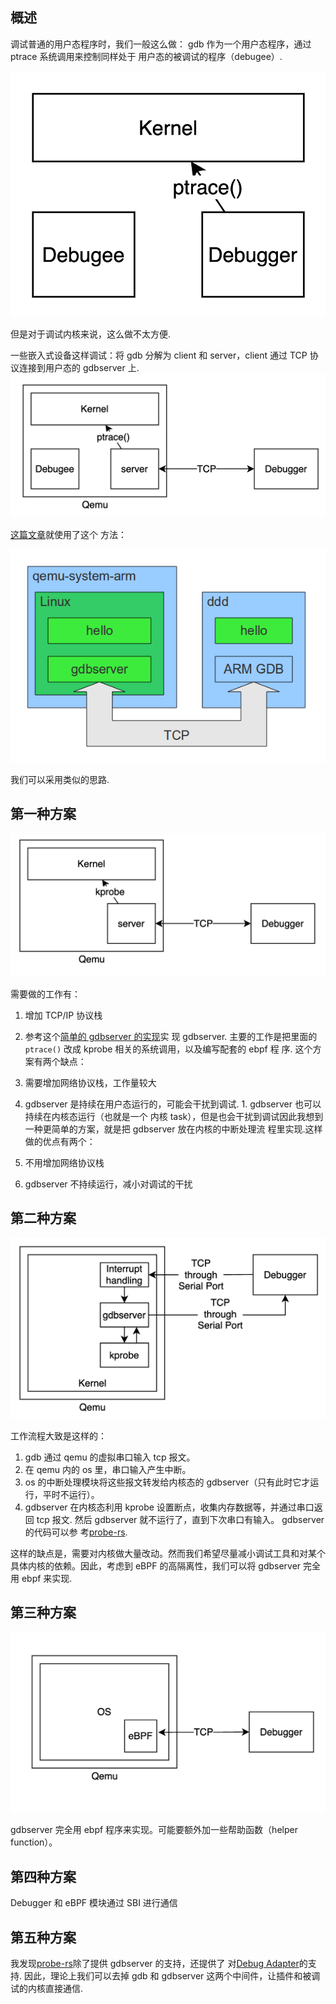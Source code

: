 ## 概述

调试普通的用户态程序时，我们一般这么做： gdb 作为一个用户态程序，通过 ptrace 系统调用来控制同样处于
用户态的被调试的程序（debugee）.

![图片](./imgs/gdb-traditional.png)

但是对于调试内核来说，这么做不太方便.

一些嵌入式设备这样调试：将 gdb 分解为 client 和 server，client 通过 TCP 协议连接到用户态的 gdbserver
上. ![图片](./imgs/gdbserver-embedded.png)

[这篇文章](https://balau82.wordpress.com/2010/08/17/debugging-arm-programs-inside-qemu/)就使用了这个
方法：

![图片](./imgs/gdb-embedded-arm.png)

我们可以采用类似的思路.

## 第一种方案

![图片](./imgs/gdb-debug-method1.png)

需要做的工作有：

1. 增加 TCP/IP 协议栈
2. 参考这个[简单的 gdbserver 的实现](https://github.com/bet4it/gdbserver/blob/master/gdbserver.c)实
   现 gdbserver. 主要的工作是把里面的 `ptrace()` 改成 kprobe 相关的系统调用，以及编写配套的 ebpf 程
   序. 这个方案有两个缺点：

3. 需要增加网络协议栈，工作量较大
4. gdbserver 是持续在用户态运行的，可能会干扰到调试. 1. gdbserver 也可以持续在内核态运行（也就是一个
   内核 task），但是也会干扰到调试因此我想到一种更简单的方案，就是把 gdbserver 放在内核的中断处理流
   程里实现.这样做的优点有两个：

5. 不用增加网络协议栈
6. gdbserver 不持续运行，减小对调试的干扰

## 第二种方案

![图片](./imgs/gdb-debug-method2.png)

工作流程大致是这样的：

1. gdb 通过 qemu 的虚拟串口输入 tcp 报文。
2. 在 qemu 内的 os 里，串口输入产生中断。
3. os 的中断处理模块将这些报文转发给内核态的 gdbserver（只有此时它才运行，平时不运行）。
4. gdbserver 在内核态利用 kprobe 设置断点，收集内存数据等，并通过串口返回 tcp 报文. 然后 gdbserver
   就不运行了，直到下次串口有输入。 gdbserver 的代码可以参
   考[probe-rs](https://github.com/probe-rs/probe-rs).

这样的缺点是，需要对内核做大量改动。然而我们希望尽量减小调试工具和对某个具体内核的依赖。因此，考虑到
eBPF 的高隔离性，我们可以将 gdbserver 完全用 ebpf 来实现.

## 第三种方案

![图片](./imgs/gdb-debug-method3.png)

gdbserver 完全用 ebpf 程序来实现。可能要额外加一些帮助函数（helper function）。

## 第四种方案

Debugger 和 eBPF 模块通过 SBI 进行通信

## 第五种方案

我发现[probe-rs](https://github.com/probe-rs/probe-rs)除了提供 gdbserver 的支持，还提供了
对[Debug Adapter](https://github.com/probe-rs/probe-rs#vscode)的支持. 因此，理论上我们可以去掉 gdb
和 gdbserver 这两个中间件，让插件和被调试的内核直接通信.
